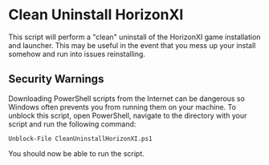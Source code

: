 # Clean Uninstall HorizonXI
This script will perform a "clean" uninstall of the HorizonXI game installation and launcher. This may be useful in the event that you mess up your install somehow and run into issues reinstalling.

## Security Warnings
Downloading PowerShell scripts from the Internet can be dangerous so Windows often prevents you from running them on your machine. To unblock this script, open PowerShell, navigate to the directory with your script and run the following command:

`Unblock-File CleanUninstallHorizonXI.ps1`

You should now be able to run the script.
